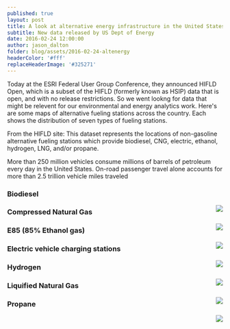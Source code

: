 ```yaml
---
published: true
layout: post
title: A look at alternative energy infrastructure in the United States 
subtitle: New data released by US Dept of Energy
date: 2016-02-24 12:00:00
author: jason_dalton
folder: blog/assets/2016-02-24-altenergy
headerColor: '#fff'
replaceHeaderImage: '#325271'
---
```


Today at the ESRI Federal User Group Conference, they announced HIFLD Open, which is a subset of the HIFLD (formerly known as HSIP) data that is open, and with no release restrictions.  So we went lookng for data that might be relevent for our environmental and energy analytics work.  Here's are some maps of alternative fueling stations across the country.  Each shows the distribution of seven types of fueling stations.  

From the HIFLD site:
This dataset represents the locations of non-gasoline alternative fueling stations which provide biodiesel, CNG, electric, ethanol, hydrogen, LNG, and/or propane.

More than 250 million vehicles consume millions of barrels of petroleum every day in the United States. On-road passenger travel alone accounts for more than 2.5 trillion vehicle miles traveled 


### Biodiesel
<img style="float: right" src="{{site.baseurl}}/{{page.folder}}/BD.png">


### Compressed Natural Gas
<img style="float: right" src="{{site.baseurl}}/{{page.folder}}/CNG.png">


### E85 (85% Ethanol gas)
<img style="float: right" src="{{site.baseurl}}/{{page.folder}}/E85.png">


### Electric vehicle charging stations
<img style="float: right" src="{{site.baseurl}}/{{page.folder}}/ELEC.png">


### Hydrogen
<img style="float: right" src="{{site.baseurl}}/{{page.folder}}/HY.png">


### Liquified Natural Gas
<img style="float: right" src="{{site.baseurl}}/{{page.folder}}/LNG.png">


### Propane
<img style="float: right" src="{{site.baseurl}}/{{page.folder}}/LPG.png">
